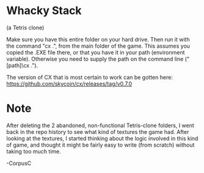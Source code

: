 # Whacky Stack 
(a Tetris clone)

Make sure you have this entire folder on your hard drive.
Then run it with the command "cx .", from the main folder of the game.
This assumes you copied the .EXE file there, or that you have it in your path (environment variable).  Otherwise you need to supply the path on the command line ("[path]\cx .").

The version of CX that is most certain to work can be gotten here:
https://github.com/skycoin/cx/releases/tag/v0.7.0


# Note
After deleting the 2 abandoned, non-functional Tetris-clone folders, I went back in the repo history to see what kind of textures the game had.  After looking at the textures, I started thinking about the logic involved in this kind of game, and thought it might be fairly easy to write (from scratch) without taking too much time.

-CorpusC
